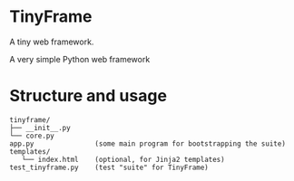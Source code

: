 # TinyFrame
A tiny web framework.

A very simple Python web framework

# Structure and usage
```
tinyframe/
├── __init__.py
└── core.py
app.py               (some main program for bootstrapping the suite)
templates/
   └── index.html    (optional, for Jinja2 templates)
test_tinyframe.py    (test "suite" for TinyFrame)
```


